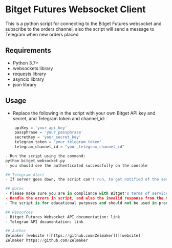 # Bitget Futures Websocket Client

This is a python script for connecting to the Bitget Futures websocket and subscribe to the orders channel, also the script will send a message to Telegram when new orders placed

## Requirements
- Python 3.7+
- websockets library
- requests library
- asyncio library
- json library

## Usage
- Replace the following in the script with your own Bitget API key and secret, and Telegram token and channel_id:
```python
    apiKey = 'your_api_key'
    passphrase = 'your_passphrase'
    secretKey = 'your_secret_key'
    telegram_token = "your_telegram_token"
    telegram_channel_id = "your_telegram_channel_id"

- Run the script using the command:
python bitget_websocket.py
- you should see the authenticated successfully on the console

## Telegram Alert
- If server goes down, the script can't run, to get notified of the server going down, you can use different cloud-based monitoring service or a cron job that regularly pings your server to check its availability, and sends a message to Telegram if it doesn't get a response.

## Notes
- Please make sure you are in compliance with Bitget's terms of service and API policies.
- Handle the errors in script, and also the invalid response from the telegram api and retry sending message after certain interval in case of any failure.
- The script is for educational purposes and should not be used in production without proper testing and modification.

## Resources
- Bitget Futures Websocket API documentation: link
- Telegram API documentation: link

## Author
Zelmaker [website ([https://github.com/Zelmaker])][website]
Zelmaker https://github.com/Zelmaker
